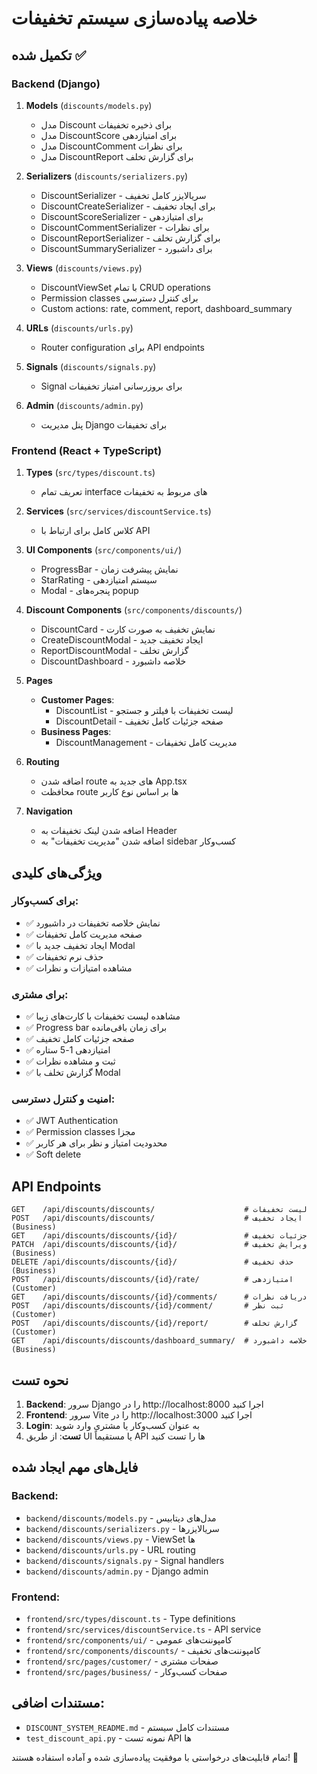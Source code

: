 # خلاصه پیاده‌سازی سیستم تخفیفات

## تکمیل شده ✅

### Backend (Django)
1. **Models** (`discounts/models.py`)
   - مدل Discount برای ذخیره تخفیفات
   - مدل DiscountScore برای امتیازدهی
   - مدل DiscountComment برای نظرات
   - مدل DiscountReport برای گزارش تخلف

2. **Serializers** (`discounts/serializers.py`)
   - DiscountSerializer - سریالایزر کامل تخفیف
   - DiscountCreateSerializer - برای ایجاد تخفیف
   - DiscountScoreSerializer - برای امتیازدهی
   - DiscountCommentSerializer - برای نظرات
   - DiscountReportSerializer - برای گزارش تخلف
   - DiscountSummarySerializer - برای داشبورد

3. **Views** (`discounts/views.py`)
   - DiscountViewSet با تمام CRUD operations
   - Permission classes برای کنترل دسترسی
   - Custom actions: rate, comment, report, dashboard_summary

4. **URLs** (`discounts/urls.py`)
   - Router configuration برای API endpoints

5. **Signals** (`discounts/signals.py`)
   - Signal برای بروزرسانی امتیاز تخفیفات

6. **Admin** (`discounts/admin.py`)
   - پنل مدیریت Django برای تخفیفات

### Frontend (React + TypeScript)

1. **Types** (`src/types/discount.ts`)
   - تعریف تمام interface های مربوط به تخفیفات

2. **Services** (`src/services/discountService.ts`)
   - کلاس کامل برای ارتباط با API

3. **UI Components** (`src/components/ui/`)
   - ProgressBar - نمایش پیشرفت زمان
   - StarRating - سیستم امتیازدهی
   - Modal - پنجره‌های popup

4. **Discount Components** (`src/components/discounts/`)
   - DiscountCard - نمایش تخفیف به صورت کارت
   - CreateDiscountModal - ایجاد تخفیف جدید
   - ReportDiscountModal - گزارش تخلف
   - DiscountDashboard - خلاصه داشبورد

5. **Pages**
   - **Customer Pages**:
     - DiscountList - لیست تخفیفات با فیلتر و جستجو
     - DiscountDetail - صفحه جزئیات کامل تخفیف
   - **Business Pages**:
     - DiscountManagement - مدیریت کامل تخفیفات

6. **Routing**
   - اضافه شدن route های جدید به App.tsx
   - محافظت route ها بر اساس نوع کاربر

7. **Navigation**
   - اضافه شدن لینک تخفیفات به Header
   - اضافه شدن "مدیریت تخفیفات" به sidebar کسب‌وکار

## ویژگی‌های کلیدی

### برای کسب‌وکار:
- ✅ نمایش خلاصه تخفیفات در داشبورد
- ✅ صفحه مدیریت کامل تخفیفات
- ✅ ایجاد تخفیف جدید با Modal
- ✅ حذف نرم تخفیفات
- ✅ مشاهده امتیازات و نظرات

### برای مشتری:
- ✅ مشاهده لیست تخفیفات با کارت‌های زیبا
- ✅ Progress bar برای زمان باقی‌مانده
- ✅ صفحه جزئیات کامل تخفیف
- ✅ امتیازدهی 1-5 ستاره
- ✅ ثبت و مشاهده نظرات
- ✅ گزارش تخلف با Modal

### امنیت و کنترل دسترسی:
- ✅ JWT Authentication
- ✅ Permission classes مجزا
- ✅ محدودیت امتیاز و نظر برای هر کاربر
- ✅ Soft delete

## API Endpoints

```
GET    /api/discounts/discounts/                    # لیست تخفیفات
POST   /api/discounts/discounts/                    # ایجاد تخفیف (Business)
GET    /api/discounts/discounts/{id}/               # جزئیات تخفیف
PATCH  /api/discounts/discounts/{id}/               # ویرایش تخفیف (Business)
DELETE /api/discounts/discounts/{id}/               # حذف تخفیف (Business)
POST   /api/discounts/discounts/{id}/rate/          # امتیازدهی (Customer)
GET    /api/discounts/discounts/{id}/comments/      # دریافت نظرات
POST   /api/discounts/discounts/{id}/comment/       # ثبت نظر (Customer)
POST   /api/discounts/discounts/{id}/report/        # گزارش تخلف (Customer)
GET    /api/discounts/discounts/dashboard_summary/  # خلاصه داشبورد (Business)
```

## نحوه تست

1. **Backend**: سرور Django را در http://localhost:8000 اجرا کنید
2. **Frontend**: سرور Vite را در http://localhost:3000 اجرا کنید
3. **Login**: به عنوان کسب‌وکار یا مشتری وارد شوید
4. **تست**: از طریق UI یا مستقیماً API ها را تست کنید

## فایل‌های مهم ایجاد شده

### Backend:
- `backend/discounts/models.py` - مدل‌های دیتابیس
- `backend/discounts/serializers.py` - سریالایزرها
- `backend/discounts/views.py` - ViewSet ها
- `backend/discounts/urls.py` - URL routing
- `backend/discounts/signals.py` - Signal handlers
- `backend/discounts/admin.py` - Django admin

### Frontend:
- `frontend/src/types/discount.ts` - Type definitions
- `frontend/src/services/discountService.ts` - API service
- `frontend/src/components/ui/` - کامپوننت‌های عمومی
- `frontend/src/components/discounts/` - کامپوننت‌های تخفیف
- `frontend/src/pages/customer/` - صفحات مشتری
- `frontend/src/pages/business/` - صفحات کسب‌وکار

## مستندات اضافی:
- `DISCOUNT_SYSTEM_README.md` - مستندات کامل سیستم
- `test_discount_api.py` - نمونه تست API ها

تمام قابلیت‌های درخواستی با موفقیت پیاده‌سازی شده و آماده استفاده هستند! 🎉
